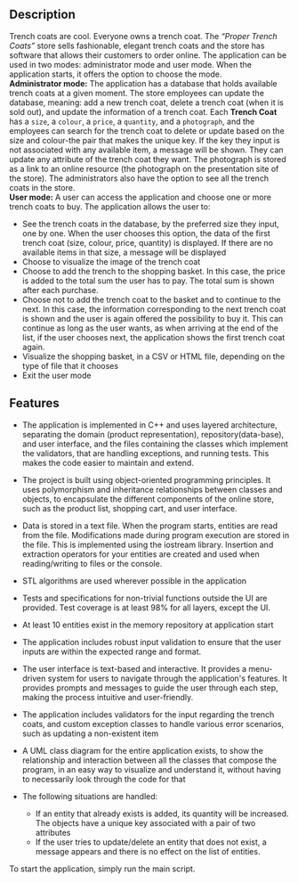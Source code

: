 ## Description
Trench coats are cool. Everyone owns a trench coat. The *“Proper Trench Coats”* store sells fashionable, elegant trench coats and the store has software that allows their customers to order online. The application can be used in two modes: administrator mode and user mode. When the application starts, it offers the option to choose the mode.\
**Administrator mode:** The application has a database that holds available trench coats at a given moment. The store employees can update the database, meaning: add a new trench coat, delete a trench coat (when it is sold out), and update the information of a trench coat. Each **Trench Coat** has a `size`, a `colour`, a `price`, a `quantity`, and a `photograph`, and the employees can search for the trench coat to delete or update based on the size and colour-the pair that makes the unique key. If the key they input is not associated with any available item, a message will be shown. They can update any attribute of the trench coat they want. The photograph is stored as a link to an online resource (the photograph on the presentation site of the store). The administrators also have the option to see all the trench coats in the store.\
**User mode:** A user can access the application and choose one or more trench coats to buy. The application allows the user to:
- See the trench coats in the database, by the preferred size they input, one by one. When the user chooses this option, the data of the first trench coat (size, colour, price, quantity) is displayed. If there are no available items in that size, a message will be displayed
- Choose to visualize the image of the trench coat
- Choose to add the trench to the shopping basket. In this case, the price is added to the total sum the user has to pay. The total sum is shown after each purchase.
- Choose not to add the trench coat to the basket and to continue to the next. In this case, the information corresponding to the next trench coat is shown and the user is again offered the possibility to buy it. This can continue as long as the user wants, as when arriving at the end of the list, if the user chooses next, the application shows the first trench coat again.
- Visualize the shopping basket, in a CSV or HTML file, depending on the type of file that it chooses
- Exit the user mode

## Features

- The application is implemented in C++ and uses layered architecture, separating the domain (product representation), repository(data-base), and user interface, and the files containing the classes which implement the validators, that are handling exceptions, and running tests. This makes the code easier to maintain and extend.

- The project is built using object-oriented programming principles. It uses polymorphism and inheritance relationships between classes and objects, to encapsulate the different components of the online store, such as the product list, shopping cart, and user interface.

- Data is stored in a text file. When the program starts, entities are read from the file. Modifications made during program execution are stored in the file. This is implemented using the iostream library. Insertion and extraction operators for your entities are created and used when reading/writing to files or the console.

- STL algorithms are used wherever possible in the application

- Tests and specifications for non-trivial functions outside the UI are provided. Test coverage is at least 98% for all layers, except the UI.

- At least 10 entities exist in the memory repository at application start

- The application includes robust input validation to ensure that the user inputs are within the expected range and format.

- The user interface is text-based and interactive. It provides a menu-driven system for users to navigate through the application's features. It provides prompts and messages to guide the user through each step, making the process intuitive and user-friendly.

- The application includes validators for the input regarding the trench coats, and custom exception classes to handle various error scenarios, such as updating a non-existent item

- A UML class diagram for the entire application exists, to show the relationship and interaction between all the classes that compose the program, in an easy way to visualize and understand it, without having to necessarily look through the code for that

- The following situations are handled:
    - If an entity that already exists is added, its quantity will be increased. The objects have a unique key associated with a pair of two attributes
    - If the user tries to update/delete an entity that does not exist, a message appears and there is no effect on the list of entities.

To start the application, simply run the main script.

